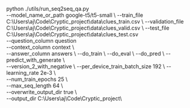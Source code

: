 python ./utils/run_seq2seq_qa.py \
--model_name_or_path google-t5/t5-small \ 
--train_file C:\Users\aj\Code\Cryptic_project\data\clues_train.csv \ 
--validation_file C:\Users\aj\Code\Cryptic_project\data\clues_valid.csv \ 
--test_file C:\Users\aj\Code\Cryptic_project\data\clues_test.csv \
--question_column question \
--context_column context \  
--answer_column answers \ 
--do_train \ 
--do_eval \ 
--do_pred \ 
--predict_with_generate \   
--version_2_with_negative \ 
--per_device_train_batch_size 192 \ 
--learning_rate 2e-3 \  
--num_train_epochs 25 \        
--max_seq_length 64 \   
--overwrite_output_dir true \    
--output_dir C:\Users\aj\Code\Cryptic_project\